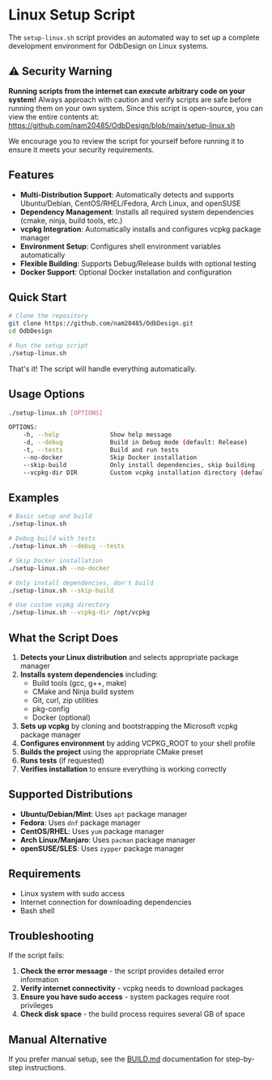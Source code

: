 # Linux Setup Script

The `setup-linux.sh` script provides an automated way to set up a complete development environment for OdbDesign on Linux systems.

## ⚠️ Security Warning

**Running scripts from the internet can execute arbitrary code on your system!** Always approach with caution and verify scripts are safe before running them on your own system. Since this script is open-source, you can view the entire contents at: https://github.com/nam20485/OdbDesign/blob/main/setup-linux.sh

We encourage you to review the script for yourself before running it to ensure it meets your security requirements.

## Features

- **Multi-Distribution Support**: Automatically detects and supports Ubuntu/Debian, CentOS/RHEL/Fedora, Arch Linux, and openSUSE
- **Dependency Management**: Installs all required system dependencies (cmake, ninja, build tools, etc.)
- **vcpkg Integration**: Automatically installs and configures vcpkg package manager
- **Environment Setup**: Configures shell environment variables automatically
- **Flexible Building**: Supports Debug/Release builds with optional testing
- **Docker Support**: Optional Docker installation and configuration

## Quick Start

```bash
# Clone the repository
git clone https://github.com/nam20485/OdbDesign.git
cd OdbDesign

# Run the setup script
./setup-linux.sh
```

That's it! The script will handle everything automatically.

## Usage Options

```bash
./setup-linux.sh [OPTIONS]

OPTIONS:
    -h, --help              Show help message
    -d, --debug             Build in Debug mode (default: Release)
    -t, --tests             Build and run tests
    --no-docker             Skip Docker installation
    --skip-build            Only install dependencies, skip building
    --vcpkg-dir DIR         Custom vcpkg installation directory (default: ~/vcpkg)
```

## Examples

```bash
# Basic setup and build
./setup-linux.sh

# Debug build with tests
./setup-linux.sh --debug --tests

# Skip Docker installation  
./setup-linux.sh --no-docker

# Only install dependencies, don't build
./setup-linux.sh --skip-build

# Use custom vcpkg directory
./setup-linux.sh --vcpkg-dir /opt/vcpkg
```

## What the Script Does

1. **Detects your Linux distribution** and selects appropriate package manager
2. **Installs system dependencies** including:
   - Build tools (gcc, g++, make)
   - CMake and Ninja build system
   - Git, curl, zip utilities
   - pkg-config
   - Docker (optional)
3. **Sets up vcpkg** by cloning and bootstrapping the Microsoft vcpkg package manager
4. **Configures environment** by adding VCPKG_ROOT to your shell profile
5. **Builds the project** using the appropriate CMake preset
6. **Runs tests** (if requested)
7. **Verifies installation** to ensure everything is working correctly

## Supported Distributions

- **Ubuntu/Debian/Mint**: Uses `apt` package manager
- **Fedora**: Uses `dnf` package manager  
- **CentOS/RHEL**: Uses `yum` package manager
- **Arch Linux/Manjaro**: Uses `pacman` package manager
- **openSUSE/SLES**: Uses `zypper` package manager

## Requirements

- Linux system with sudo access
- Internet connection for downloading dependencies
- Bash shell

## Troubleshooting

If the script fails:

1. **Check the error message** - the script provides detailed error information
2. **Verify internet connectivity** - vcpkg needs to download packages
3. **Ensure you have sudo access** - system packages require root privileges
4. **Check disk space** - the build process requires several GB of space

## Manual Alternative

If you prefer manual setup, see the [BUILD.md](docs/BUILD.md) documentation for step-by-step instructions.
